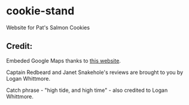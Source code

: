 # cookie-stand
Website for Pat's Salmon Cookies


## Credit:

Embeded Google Maps thanks to [this website](https://www.embedgooglemap.net/).

Captain Redbeard and Janet Snakehole's reviews are brought to you by Logan Whittmore.

Catch phrase - "high tide, and high time" - also credited to Logan Whittmore.
